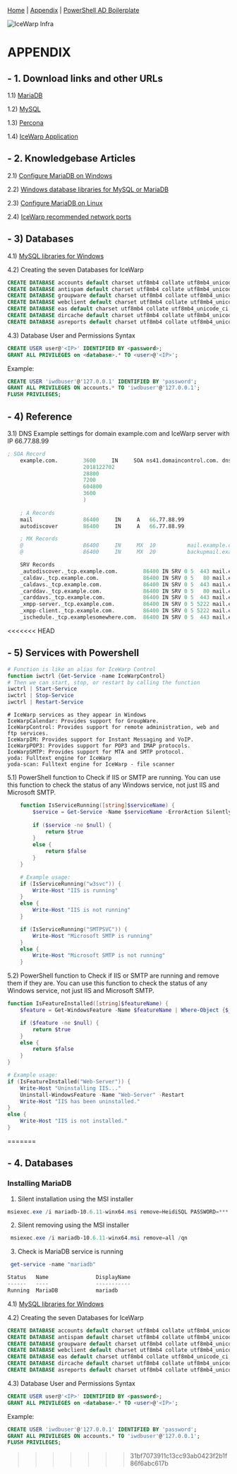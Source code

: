 [Home](README.md)  |  [Appendix](appendix.md) | [PowerShell AD Boilerplate](powershell_boilerplate.md)

![IceWarp Infra](https://blog.icewarp.com/wp-content/uploads/2022/08/IW-Logo-Wide-4x.png)

# APPENDIX

## - 1. Download links and other URLs
1.1) [MariaDB](https://mariadb.org/download)

1.2) [MySQL](https://www.mysql.com/downloads/)

1.3) [Percona](https://www.percona.com/downloads/)

1.4) [IceWarp Application](https://www.icewarp.com/download-premise/server/)

##  - 2. Knowledgebase Articles
 2.1)	[Configure MariaDB on Windows](https://support.icewarp.com/hc/en-us/articles/360016806578-Windows-MySQL-MariaDB-setup-for-IceWarp)

 2.2)	[Windows database libraries for MySQL or MariaDB](https://support.icewarp.com/hc/en-us/article_attachments/360018704398/libraries_mysql_6.1.zip)

 2.3)	[Configure MariaDB on Linux](https://support.icewarp.com/hc/en-us/articles/360018895417-Linux-MySQL-MariaDB-setup-for-IceWarp)

 2.4) [IceWarp recommended network ports](https://support.icewarp.com/hc/en-us/articles/6808711405585-IceWarp-recommended-network-ports)

## - 3) Databases
 4.1)	[MySQL libraries for Windows](https://support.icewarp.com/hc/en-us/article_attachments/360018704398/libraries_mysql_6.1.zip)

 4.2)	Creating the seven Databases for IceWarp
```sql
CREATE DATABASE accounts default charset utf8mb4 collate utf8mb4_unicode_ci;
CREATE DATABASE antispam default charset utf8mb4 collate utf8mb4_unicode_ci;
CREATE DATABASE groupware default charset utf8mb4 collate utf8mb4_unicode_ci;
CREATE DATABASE webclient default charset utf8mb4 collate utf8mb4_unicode_ci;
CREATE DATABASE eas default charset utf8mb4 collate utf8mb4_unicode_ci;
CREATE DATABASE dircache default charset utf8mb4 collate utf8mb4_unicode_ci;
CREATE DATABASE asreports default charset utf8mb4 collate utf8mb4_unicode_ci;
```
4.3)	Database User and Permissions Syntax
```sql	
CREATE USER user@'<IP>' IDENTIFIED BY <password>;
GRANT ALL PRIVILEGES on <database>.* TO <user>@'<IP>';
```
Example:
```sql
CREATE USER 'iwdbuser'@'127.0.0.1' IDENTIFIED BY 'password';
GRANT ALL PRIVILEGES ON accounts.* TO 'iwdbuser'@'127.0.0.1';
FLUSH PRIVILEGES;
```



## - 4) Reference 
3.1) DNS Example settings for domain example.com and IceWarp server with IP 66.77.88.99 
```s
; SOA Record
	example.com.        3600     IN     SOA ns41.domaincontrol.com. dns.net. (
	                    2018122702
	                    28800
	                    7200
	                    604800
	                    3600
	                    )
	                    
	; A Records
	mail                86400     IN     A   66.77.88.99
	autodiscover        86400     IN     A   66.77.88.99

	; MX Records
	@                   86400     IN     MX  10          mail.example.com.
	@                   86400     IN     MX  20          backupmail.example.com.

	SRV Records
	_autodiscover._tcp.example.com.        86400 IN SRV 0 5  443 mail.example.com.
	_caldav._tcp.example.com.              86400 IN SRV 0 5   80 mail.example.com.
	_caldavs._tcp.example.com.             86400 IN SRV 0 5  443 mail.example.com.
	_carddav._tcp.example.com.             86400 IN SRV 0 5   80 mail.example.com.
	_carddavs._tcp.example.com.            86400 IN SRV 0 5  443 mail.example.com.
	_xmpp-server._tcp.example.com.         86400 IN SRV 0 5 5222 mail.example.com.
	_xmpp-client._tcp.example.com.         86400 IN SRV 0 5 5222 mail.example.com.
	_ischedule._tcp.examplesomewhere.com.  86400 IN SRV 0 5  443 mail.example.com.

```  

<<<<<<< HEAD
## - 5) Services with Powershell
```powershell
# Function is like an alias for IceWarp Control 
function iwctrl {Get-Service -name IceWarpControl}
# Then we can start, stop, or restart by calling the function 
iwctrl | Start-Service
iwctrl | Stop-Service
iwctrl | Restart-Service
```
```plaintext
# IceWarp services as they appear in Windows 
IceWarpCalendar: Provides support for GroupWare.
IceWarpControl: Provides support for remote administration, web and ftp services.
IceWarpIM: Provides support for Instant Messaging and VoIP.
IceWarpPOP3: Provides support for POP3 and IMAP protocols.
IceWarpSMTP: Provides support for MTA and SMTP protocol.
yoda: Fulltext engine for IceWarp
yoda-scan: Fulltext engine for IceWarp - file scanner
```

5.1) PowerShell function to Check if IIS or SMTP are running. You can use this function to check the status of any Windows service, not just IIS and Microsoft SMTP.
```powershell
	function IsServiceRunning([string]$serviceName) {
	    $service = Get-Service -Name $serviceName -ErrorAction SilentlyContinue
      
	    if ($service -ne $null) {
	        return $true
	    }
	    else {
	        return $false
	    }
	}

	# Example usage:
	if (IsServiceRunning("w3svc")) {
	    Write-Host "IIS is running"
	}
	else {
	    Write-Host "IIS is not running"
	}

	if (IsServiceRunning("SMTPSVC")) {
	    Write-Host "Microsoft SMTP is running"
	}
	else {
	    Write-Host "Microsoft SMTP is not running"
	}
```  
5.2)  PowerShell function to Check if IIS or SMTP are running and remove them if they are. You can use this function to check the status of any Windows service, not just IIS and Microsoft SMTP.
```Powershell
function IsFeatureInstalled([string]$featureName) {
    $feature = Get-WindowsFeature -Name $featureName | Where-Object {$_.Installed -eq $true}

    if ($feature -ne $null) {
        return $true
    }
    else {
        return $false
    }
}

# Example usage:
if (IsFeatureInstalled("Web-Server")) {
    Write-Host "Uninstalling IIS..."
    Uninstall-WindowsFeature -Name "Web-Server" -Restart
    Write-Host "IIS has been uninstalled."
}
else {
    Write-Host "IIS is not installed."
}
```

=======
## - 4. Databases
### Installing MariaDB 

 1) Silent installation using the MSI installer 
 ```powershell
 msiexec.exe /i mariadb-10.6.11-winx64.msi remove=HeidiSQL PASSWORD=*** PORT=3306 SERVICENAME=MariaDB addlocal=all /passive
 ```
 
 2) Silent removing using the MSI installer 
```powershell
 msiexec.exe /i mariadb-10.6.11-winx64.msi remove=all /qn 
```

3) Check is MariaDB service is running

```powershell
 get-service -name "mariadb"

Status   Name               DisplayName
------   ----               -----------
Running  MariaDB            mariadb
```

 4.1)	[MySQL libraries for Windows](https://support.icewarp.com/hc/en-us/article_attachments/360018704398/libraries_mysql_6.1.zip)

 4.2)	Creating the seven Databases for IceWarp
```sql
CREATE DATABASE accounts default charset utf8mb4 collate utf8mb4_unicode_ci;
CREATE DATABASE antispam default charset utf8mb4 collate utf8mb4_unicode_ci;
CREATE DATABASE groupware default charset utf8mb4 collate utf8mb4_unicode_ci;
CREATE DATABASE webclient default charset utf8mb4 collate utf8mb4_unicode_ci;
CREATE DATABASE eas default charset utf8mb4 collate utf8mb4_unicode_ci;
CREATE DATABASE dircache default charset utf8mb4 collate utf8mb4_unicode_ci;
CREATE DATABASE asreports default charset utf8mb4 collate utf8mb4_unicode_ci;
```
4.3)	Database User and Permissions Syntax
```sql	
CREATE USER user@'<IP>' IDENTIFIED BY <password>;
GRANT ALL PRIVILEGES on <database>.* TO <user>@'<IP>';
```
Example:
```sql
CREATE USER 'iwdbuser'@'127.0.0.1' IDENTIFIED BY 'password';
GRANT ALL PRIVILEGES ON accounts.* TO 'iwdbuser'@'127.0.0.1';
FLUSH PRIVILEGES;
```

>>>>>>> 31bf7073911c13cc93ab0423f2b1f86f6abc617b